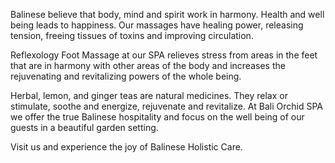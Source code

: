 Balinese believe that body, mind and spirit work in harmony. Health and well being leads to happiness. Our massages have healing power, releasing tension, freeing tissues of toxins and improving circulation.

Reflexology Foot Massage at our SPA relieves stress from areas in the feet that are in harmony with other areas of the body and increases the rejuvenating and revitalizing powers of the whole being.

Herbal, lemon, and ginger teas are natural medicines. They relax or stimulate, soothe and energize, rejuvenate and revitalize. At Bali Orchid SPA we offer the true Balinese hospitality and focus on the well being of our guests in a beautiful garden setting.

Visit us and experience the joy of Balinese Holistic Care.
